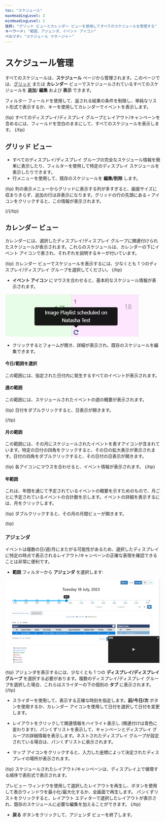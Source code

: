```yaml
---
toc: "スケジュール"
maxHeadingLevel: 3
minHeadingLevel: 2
抜粋: "グリッド ビューとカレンダー ビューを使用してすべてのスケジュールを管理する"
キーワード: "範囲、アジェンダ、イベント アイコン"
ペルソナ: "スケジュール マネージャー"
---
```


# スケジュール管理

すべてのスケジュールは、**スケジュール** ページから管理されます。このページでは、[グリッド](tour_cms_navigation.html#content-grids) または **カレンダー** ビューでスケジュールされているすべてのスケジュールを **追加**/ **編集** および **表示** できます。

フィルター フィールドを使用して、返される結果の条件を制限し、単純なリスト形式で表示するか、キーを使用してカレンダーでイベントを表示します。

{tip}
すべてのディスプレイ/ディスプレイ グループとレイアウト/キャンペーンを含めるには、フィールドを空白のままにして、すべてのスケジュールを表示します。
{/tip} 

## グリッド ビュー

- すべてのディスプレイ/ディスプレイ グループの完全なスケジュール情報を簡単に表示したり、フィルターを使用して特定のディスプレイ スケジュールを表示したりできます。
- 行メニューを使用して、既存のスケジュールを **編集/削除** します。

{tip}
列の表示メニューからグリッドに表示する列が多すぎると、画面サイズに収まりきらず、追加の行は非表示になります。グリッドの行の先頭にある `+` アイコンをクリックすると、この情報が表示されます。

{/{/tip}

## カレンダー ビュー

カレンダーには、選択したディスプレイ/ディスプレイ グループに関連付けられたスケジュールが表示されます。これらのスケジュールは、カレンダーの下にイベント アイコンで表され、それぞれを説明するキーが付いています。

{tip}
カレンダー ビューでスケジュールを表示するには、少なくとも 1 つのディスプレイ/ディスプレイ グループを選択してください。
{/tip}

- **イベント アイコン** にマウスを合わせると、基本的なスケジュール情報が表示されます。

![カレンダー イベント](img/v4_scheduling_management_calendar_event.png)

- クリックするとフォームが開き、詳細が表示され、既存のスケジュールを編集できます。

#### 今日/範囲を選択

この範囲には、指定された日付内に発生するすべてのイベントが表示されます。

#### 週の範囲

この範囲には、スケジュールされたイベントの週の概要が表示されます。

{tip}
日付をダブルクリックすると、日表示が開きます。

{/tip}

#### 月の範囲

この範囲には、その月にスケジュールされたイベントを表すアイコンが含まれています。特定の日付の四角をクリックすると、その日の拡大表示が表示されます。日付の四角をダブルクリックすると、その日付の日表示が開きます。

{tip}
各アイコンにマウスを合わせると、イベント情報が表示されます。
{/tip}

#### 年範囲

これは、年間を通じて予定されているイベントの概要を示すためのもので、月ごとに予定されているイベントの合計数を示します。イベントの詳細を表示するには、月をクリックします。

{tip}
ダブルクリックすると、その月の月間ビューが開きます。

{tip}

### アジェンダ

イベントは複数の日/週/月にまたがる可能性があるため、選択したディスプレイに特定の時点で表示されるレイアウト/キャンペーンの正確な表現を確認できることは非常に便利です。

- **範囲** フィルターから **アジェンダ** を選択します:

![アジェンダ](img/v4_scheduling_agenda.png)

{tip}
アジェンダを表示するには、少なくとも 1 つの **ディスプレイ/ディスプレイ グループ** を選択する必要があります。複数のディスプレイ/ディスプレイ グループを選択した場合、これらはスライダーの下の個別の **タブ** に表示されます。
{/tip}

- スライダーを使用して、表示する正確な時刻を指定します。**前/今日/次** ボタンを使用するか、カレンダー アイコンを使用して日付を選択して日付を変更します。

- レイアウトをクリックして関連情報をハイライト表示し (関連付けは青色に変わります)、パンくずリストを表示して、キャンペーンとディスプレイ グループの詳細情報を表示します。ネストされたディスプレイ グループが設定されている場合は、パンくずリストに表示されます。

- マップ アイコンをクリックすると、入力した座標によって決定されたディスプレイの場所が表示されます。

{tip}
スケジュールされたレイアウト/キャンペーンは、ディスプレイ上で循環する順序で表形式で表示されます。

プレビュー ウィンドウを使用して選択したレイアウトを再生し、ボタンを使用して表示ウィンドウを最小化/最大化するか、全画面で再生します。
パンくずリストをクリックすると、レイアウト エディターで選択したレイアウトが表示され、既存のスケジュールに必要な編集を加えることができます。
{/tip}

- **戻る** ボタンをクリックして、アジェンダ ビューを終了します。
